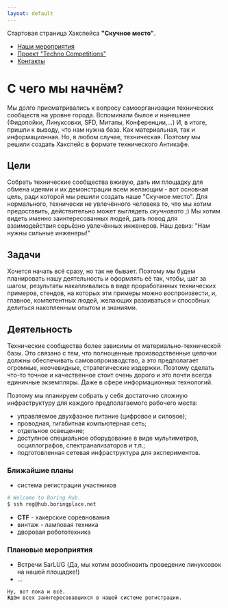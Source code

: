 ```yaml
---
layout: default
---
```


Стартовая страница Хакспейса **"Скучное место"**.

* [Наши мероприятия](events)
* [Проект "Techno Competitions"](robotics)
* [Контакты](contacts)

# [](#header-1)С чего мы начнём?

Мы долго присматривались к вопросу самоорганизации технических сообществ на уровне города. Вспоминали былое и нынешнее (Фидопойки, Линуксовки, SFD, Митапы, Конференции,...)
И, в итоге, пришли к выводу, что нам нужна база. Как материальная, так и информационная. Но, в любом случае, техническая. Поэтому мы решили создать Хакспейс в формате технического Антикафе.

## [](#header-2)Цели

Собрать технические сообщества вживую, дать им площадку для обмена идеями и их демонстрации всем желающим - вот основная цель, ради которой мы решили создать наше "Скучное место".
Для нормального, технически не увлечённого человека то, что мы хотим предоставить, действительно может выглядеть *скучновато* ;)
Мы хотим видеть именно заинтересованных людей, дать повод для взаимодействия серьёзно увлечённых инженеров.
Наш девиз: "Нам нужны сильные инженеры!"

## [](#header-3)Задачи

Хочется начать всё сразу, но так не бывает. Поэтому мы будем планировать нашу деятельность и оформлять её так, чтобы, шаг за шагом, результаты накапливались в виде проработанных технических примеров,
стендов, на которых эти примеры можно воспроизвести, и, главное, компетентных людей, желающих развиваться и способных делиться накопленным опытом и знаниями.

## [](#header-4)Деятельность

Технические сообщества более зависимы от материально-технической базы. Это связано с тем, что полноценные производственные цепочки должны обеспечивать самовопроизводство, а это предполагает
огромные, неочевидные, стратегические издержки. Поэтому сделать что-то точное и качественное стоит очень дорого и это почти всегда единичные экземпляры. Даже в сфере информационных технологий.

Поэтому мы планируем собрать у себя достаточно сложную инфраструктуру для каждого предполагаемого рабочего места:
* управляемое двухфазное питание (цифровое и силовое);
* проводная, гигабитная компьютерная сеть;
* отдельное освещение;
* доступное специальное оборудование в виде мультиметров, осциллографов, спектранализаторов и т.п.;
* подготовленная сетевая инфраструктура для экспериментов.

### [](#header-6)Ближайшие планы

* система регистрации участников
```bash
# Welcome to Boring Hub.
$ ssh reg@hub.boringplace.net
```
* **CTF** - хакерские соревнования
* винтаж - ламповая техника
* дворовая робототехника

### [](#header-7)Плановые мероприятия

* Встречи SarLUG (Да, мы хотим возобновить проведение линуксовок на нашей площадке!)
* ...

```
Ну, вот пока и всё.
Ждём всех заинтересовавшихся в нашей системе регистрации.
```
